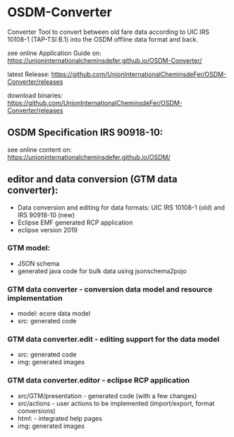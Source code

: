 # OSDM-Converter

Converter Tool to convert between old fare data according to UIC IRS 10108-1 (TAP-TSI B.1) into the OSDM offline data format and back. 

see online Application Guide on: https://unioninternationalcheminsdefer.github.io/OSDM-Converter/

latest Release: https://github.com/UnionInternationalCheminsdeFer/OSDM-Converter/releases

download binaries: https://github.com/UnionInternationalCheminsdeFer/OSDM-Converter/releases


## OSDM Specification IRS 90918-10:

see online content on: https://unioninternationalcheminsdefer.github.io/OSDM/

## editor and data conversion (GTM data converter):

* Data conversion and editing for data formats: UIC IRS 10108-1 (old) and IRS 90918-10 (new)
* Eclipse EMF generated RCP application
* eclipse version 2019

### GTM model:

* JSON schema
* generated java code for bulk data using jsonschema2pojo

### GTM data converter - conversion data model and resource implementation
* model:  ecore data model
* src: generated code

### GTM data converter.edit - editing support for the data model
* src: generated code
* img: generated images

### GTM data converter.editor - eclipse RCP application
* src/GTM/presentation - generated code (with a few changes)
* src/actions - user actions to be implemented (import/export, format conversions)
* html: - integrated help pages
* img: generated images
